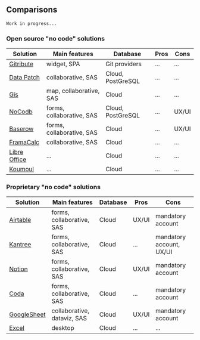 ## Comparisons

`Work in progress...`

### Open source "no code" solutions

| Solution                                                | Main features | Database | Pros | Cons |
| ---                                                     | ---           | ---      | ---  | ---  |
| [Gitribute   ](gittribute-docs.multi.coop)              | widget, SPA | Git providers | ... | ... |
| [Data Patch  ](https://gitlab.com/multi-coop/datapatch) | collaborative, SAS | Cloud, PostGreSQL | ... | ... |
| [Gîs         ](https://gxis.codeursenliberte.fr/)       | map, collaborative, SAS | Cloud | ... | ... |
| [NoCodb      ](https://www.nocodb.com/)                 | forms, collaborative, SAS | Cloud, PostGreSQL | ... | UX/UI |
| [Baserow     ](https://baserow.io/)                     | forms, collaborative, SAS | Cloud | ... | UX/UI |
| [FramaCalc   ](https://framacalc.org/abc/fr/)           | collaborative, SAS | Cloud | ... | ... |
| [Libre Office](https://www.libreoffice.org/)            | ... | Cloud | ... | ... |
| [Koumoul     ](https://koumoul.com/)                    | ... |  Cloud | ... | ... |

### Proprietary "no code" solutions

| Solution                                         | Main features | Database | Pros | Cons |
| ---                                              | ---           | ---      | ---  | --- |
| [Airtable    ](airtable.com)                     | forms, collaborative, SAS | Cloud | UX/UI | mandatory account |
| [Kantree     ](https://kantree.io/)              | forms, collaborative, SAS | Cloud | ... | mandatory account, UX/UI |
| [Notion      ](notion.so)                        | forms, collaborative, SAS | Cloud | UX/UI | mandatory account |
| [Coda        ](https://coda.io/)                 | forms, collaborative, SAS | Cloud | ... | mandatory account |
| [GoogleSheet ](https://google.com/sheets/about/) | collaborative, dataviz, SAS | Cloud | UX/UI | mandatory account |
| [Excel       ](https://office.live.com/)         | desktop | Cloud | ... | ... |
